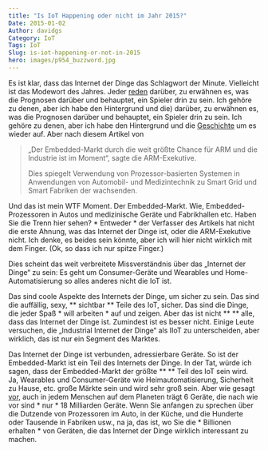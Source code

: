 ```yaml
---
title: "Is IoT Happening oder nicht im Jahr 2015?"
Date: 2015-01-02
Author: davidgs
Category: IoT
Tags: IoT
Slug: is-iot-happening-or-not-in-2015
hero: images/p954_buzzword.jpg
---
```


Es ist klar, dass das Internet der Dinge das Schlagwort der Minute. Vielleicht ist das Modewort des Jahres. Jeder [reden](https://twitter.com/search?q=%23IoT&src=tyah) darüber, zu erwähnen es, was die Prognosen darüber und behauptet, ein Spieler drin zu sein. Ich gehöre zu denen, aber ich habe den Hintergrund und die) darüber, zu erwähnen es, was die Prognosen darüber und behauptet, ein Spieler drin zu sein. Ich gehöre zu denen, aber ich habe den Hintergrund und die [Geschichte](/posts/category/iot/whos-going-to-drive-iot-innovation/) um es wieder auf. Aber nach diesem Artikel von

> „Der Embedded-Markt durch die weit größte Chance für ARM und die Industrie ist im Moment“, sagte die ARM-Exekutive.
>
> Dies spiegelt Verwendung von Prozessor-basierten Systemen in Anwendungen von Automobil- und Medizintechnik zu Smart Grid und Smart Fabriken der wachsenden.

Und das ist mein WTF Moment. Der Embedded-Markt. Wie, Embedded-Prozessoren in Autos und medizinische Geräte und Fabrikhallen etc. Haben Sie die Trenn hier sehen? * Entweder * der Verfasser des Artikels hat nicht die erste Ahnung, was das Internet der Dinge ist, oder die ARM-Exekutive nicht. Ich denke, es beides sein könnte, aber ich will hier nicht wirklich mit dem Finger. (Ok, so dass ich nur spitze Finger.)

Dies scheint das weit verbreitete Missverständnis über das „Internet der Dinge“ zu sein: Es geht um Consumer-Geräte und Wearables und Home-Automatisierung so alles anderes nicht die IoT ist.

Das sind coole Aspekte des Internets der Dinge, um sicher zu sein. Das sind die auffällig, sexy, ** sichtbar ** Teile des IoT, sicher. Das sind die Dinge, die jeder Spaß * will arbeiten * auf und zeigen. Aber das ist nicht ** ** alle, dass das Internet der Dinge ist. Zumindest ist es besser nicht. Einige Leute versuchen, die „Industrial Internet der Dinge“ als IIoT zu unterscheiden, aber wirklich, das ist nur ein Segment des Marktes.

Das Internet der Dinge ist verbunden, adressierbare Geräte. So ist der Embedded-Markt ist ein Teil des Internets der Dinge. In der Tat, würde ich sagen, dass der Embedded-Markt der größte ** ** Teil des IoT sein wird. Ja, Wearables und Consumer-Geräte wie Heimautomatisierung, Sicherheit zu Hause, etc. große Märkte sein und wird sehr groß sein. Aber wie gesagt [vor](/posts/category/iot/whos-going-to-drive-iot-innovation/), auch in jedem Menschen auf dem Planeten trägt 6 Geräte, die nach wie vor sind * nur * 18 Milliarden Geräte. Wenn Sie anfangen zu sprechen über die Dutzende von Prozessoren im Auto, in der Küche, und die Hunderte oder Tausende in Fabriken usw., na ja, das ist, wo Sie die * Billionen erhalten * von Geräten, die das Internet der Dinge wirklich interessant zu machen.
